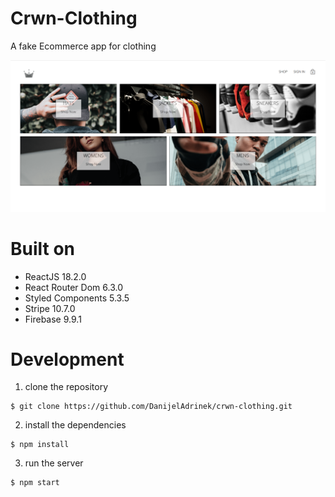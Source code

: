 # Crwn-Clothing
A fake Ecommerce app for clothing

![home page](./src/assets/home-page.png "Crwn-Clothing home page")

# Built on
* ReactJS 18.2.0
* React Router Dom 6.3.0
* Styled Components 5.3.5
* Stripe 10.7.0
* Firebase 9.9.1

# Development
1. clone the repository
```
$ git clone https://github.com/DanijelAdrinek/crwn-clothing.git
```

2. install the dependencies

```
$ npm install
```

3. run the server
```
$ npm start
```